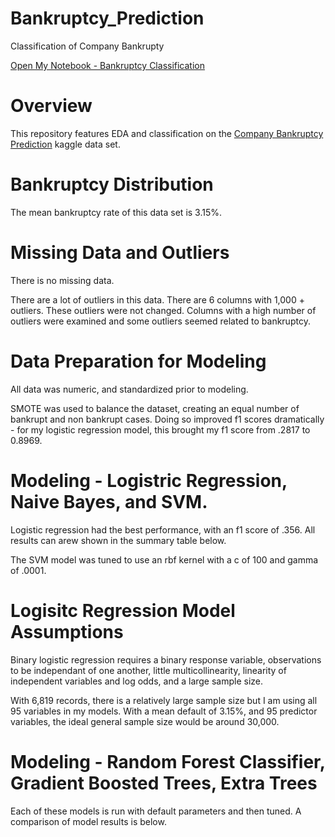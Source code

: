 # Bankruptcy_Prediction
Classification of Company Bankrupty

[Open My Notebook - Bankruptcy Classification](https://colab.research.google.com/drive/1Ebst3JfQvHyLS7MHsJuH33o4dz5islVy?usp=sharing)

# Overview
This repository features EDA and classification on the [Company Bankruptcy Prediction](https://www.kaggle.com/fedesoriano/company-bankruptcy-prediction) kaggle data set.

# Bankruptcy Distribution
The mean bankruptcy rate of this data set is 3.15%.

# Missing Data and Outliers
There is no missing data.

There are a lot of outliers in this data. There are 6 columns with 1,000 + outliers. These outliers were not changed. Columns with a high number of outliers were examined and some outliers seemed related to bankruptcy.

# Data Preparation for Modeling

All data was numeric, and standardized prior to modeling.

SMOTE was used to balance the dataset, creating an equal number of bankrupt and non bankrupt cases. Doing so improved f1 scores dramatically - for my logistic regression model, this brought my f1 score from .2817 to 0.8969.

# Modeling - Logistric Regression, Naive Bayes, and SVM.

Logistic regression had the best performance, with an f1 score of .356. All results can arew shown in the summary table below.

The SVM model was tuned to use an rbf kernel with a c of 100 and gamma of .0001.

# Logisitc Regression Model Assumptions

Binary logistic regression requires a binary response variable, observations to be independant of one another, little multicollinearity, linearity of independent variables and log odds, and a large sample size.

With 6,819 records, there is a relatively large sample size but I am using all 95 variables in my models. With a mean default of 3.15%, and 95 predictor variables, the ideal general sample size would be around 30,000.

# Modeling - Random Forest Classifier, Gradient Boosted Trees, Extra Trees
Each of these models is run with default parameters and then tuned. A comparison of model results is below.
